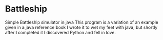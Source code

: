 # Battleship
Simple Battleship simulator in java
This program is a variation of an example given in a java reference book
I wrote it to wet my feet with java, but shortly after I completed it I discovered Python and fell in love. 


